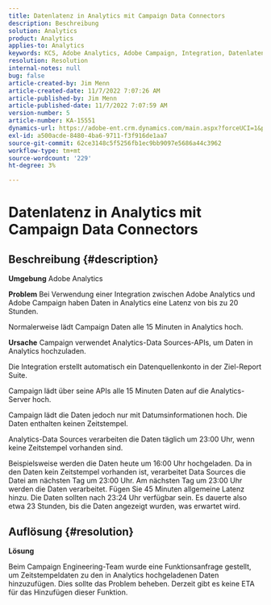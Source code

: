 ```yaml
---
title: Datenlatenz in Analytics mit Campaign Data Connectors
description: Beschreibung
solution: Analytics
product: Analytics
applies-to: Analytics
keywords: KCS, Adobe Analytics, Adobe Campaign, Integration, Datenlatenz, Campaign Data Connectors, Zeitstempel, Zeitstempel
resolution: Resolution
internal-notes: null
bug: false
article-created-by: Jim Menn
article-created-date: 11/7/2022 7:07:26 AM
article-published-by: Jim Menn
article-published-date: 11/7/2022 7:07:59 AM
version-number: 5
article-number: KA-15551
dynamics-url: https://adobe-ent.crm.dynamics.com/main.aspx?forceUCI=1&pagetype=entityrecord&etn=knowledgearticle&id=a15466d0-6a5e-ed11-9561-6045bd0065f9
exl-id: a500acde-8480-4ba6-9711-f3f916de1aa7
source-git-commit: 62ce3148c5f5256fb1ec9bb9097e5686a44c3962
workflow-type: tm+mt
source-wordcount: '229'
ht-degree: 3%

---
```


# Datenlatenz in Analytics mit Campaign Data Connectors

## Beschreibung {#description}


<b>Umgebung</b>
Adobe Analytics

<b>Problem</b>
Bei Verwendung einer Integration zwischen Adobe Analytics und Adobe Campaign haben Daten in Analytics eine Latenz von bis zu 20 Stunden.

Normalerweise lädt Campaign Daten alle 15 Minuten in Analytics hoch.

<b>Ursache</b>
Campaign verwendet Analytics-Data Sources-APIs, um Daten in Analytics hochzuladen.

Die Integration erstellt automatisch ein Datenquellenkonto in der Ziel-Report Suite.

Campaign lädt über seine APIs alle 15 Minuten Daten auf die Analytics-Server hoch.

Campaign lädt die Daten jedoch nur mit Datumsinformationen hoch. Die Daten enthalten keinen Zeitstempel.

Analytics-Data Sources verarbeiten die Daten täglich um 23:00 Uhr, wenn keine Zeitstempel vorhanden sind.

Beispielsweise werden die Daten heute um 16:00 Uhr hochgeladen. Da in den Daten kein Zeitstempel vorhanden ist, verarbeitet Data Sources die Datei am nächsten Tag um 23:00 Uhr. Am nächsten Tag um 23:00 Uhr werden die Daten verarbeitet. Fügen Sie 45 Minuten allgemeine Latenz hinzu. Die Daten sollten nach 23:24 Uhr verfügbar sein. Es dauerte also etwa 23 Stunden, bis die Daten angezeigt wurden, was erwartet wird.


## Auflösung {#resolution}


<b>Lösung</b>

Beim Campaign Engineering-Team wurde eine Funktionsanfrage gestellt, um Zeitstempeldaten zu den in Analytics hochgeladenen Daten hinzuzufügen. Dies sollte das Problem beheben. Derzeit gibt es keine ETA für das Hinzufügen dieser Funktion.
